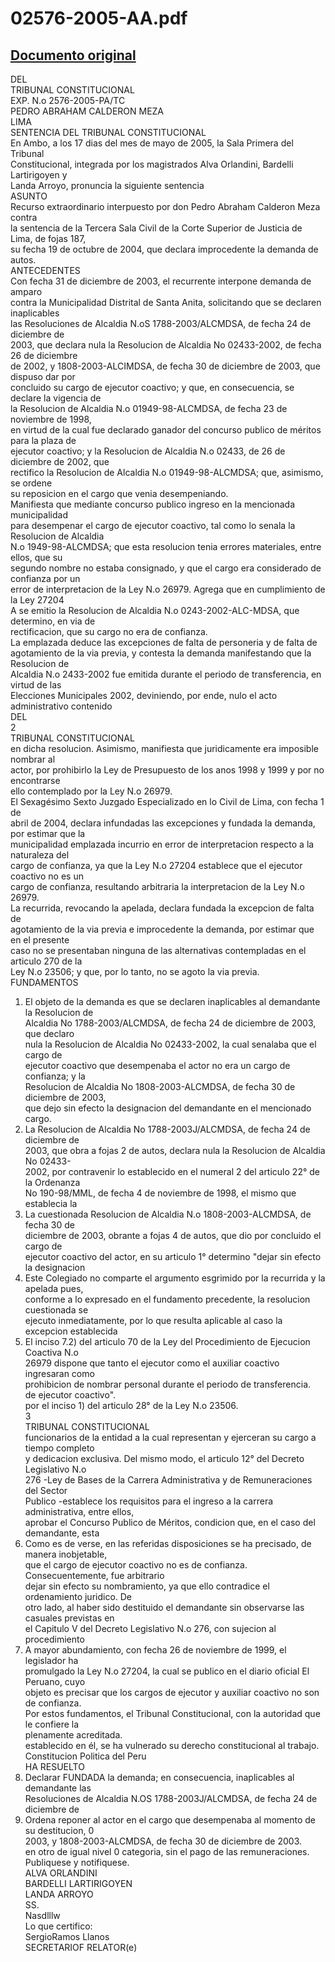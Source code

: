 
02576-2005-AA.pdf
=================
  
[Documento original](https://tc.gob.pe/jurisprudencia/2006/02576-2005-AA.pdf)  
---  
DEL  
TRIBUNAL CONSTITUCIONAL  
EXP. N.o 2576-2005-PA/TC  
PEDRO ABRAHAM CALDERON MEZA  
LIMA  
SENTENCIA DEL TRIBUNAL CONSTITUCIONAL  
En Ambo, a los 17 dias del mes de mayo de 2005, la Sala Primera del Tribunal  
Constitucional, integrada por los magistrados Alva Orlandini, Bardelli Lartirigoyen y  
Landa Arroyo, pronuncia la siguiente sentencia  
ASUNTO  
Recurso extraordinario interpuesto por don Pedro Abraham Calderon Meza contra  
la sentencia de la Tercera Sala Civil de la Corte Superior de Justicia de Lima, de fojas 187,  
su fecha 19 de octubre de 2004, que declara improcedente la demanda de autos.  
ANTECEDENTES  
Con fecha 31 de diciembre de 2003, el recurrente interpone demanda de amparo  
contra la Municipalidad Distrital de Santa Anita, solicitando que se declaren inaplicables  
las Resoluciones de Alcaldia N.oS 1788-2003/ALCMDSA, de fecha 24 de diciembre de  
2003, que declara nula la Resolucion de Alcaldia No 02433-2002, de fecha 26 de diciembre  
de 2002, y 1808-2003-ALCIMDSA, de fecha 30 de diciembre de 2003, que dispuso dar por  
concluido su cargo de ejecutor coactivo; y que, en consecuencia, se declare la vigencia de  
la Resolucion de Alcaldia N.o 01949-98-ALCMDSA, de fecha 23 de noviembre de 1998,  
en virtud de la cual fue declarado ganador del concurso publico de méritos para la plaza de  
ejecutor coactivo; y la Resolucion de Alcaldia N.o 02433, de 26 de diciembre de 2002, que  
rectifico la Resolucion de Alcaldia N.o 01949-98-ALCMDSA; que, asimismo, se ordene  
su reposicion en el cargo que venia desempeniando.  
Manifiesta que mediante concurso publico ingreso en la mencionada municipalidad  
para desempenar el cargo de ejecutor coactivo, tal como lo senala la Resolucion de Alcaldia  
N.o 1949-98-ALCMDSA; que esta resolucion tenia errores materiales, entre ellos, que su  
segundo nombre no estaba consignado, y que el cargo era considerado de confianza por un  
error de interpretacion de la Ley N.o 26979. Agrega que en cumplimiento de la Ley 27204  
A se emitio la Resolucion de Alcaldia N.o 0243-2002-ALC-MDSA, que determino, en via de  
rectificacion, que su cargo no era de confianza.  
La emplazada deduce las excepciones de falta de personeria y de falta de  
agotamiento de la via previa, y contesta la demanda manifestando que la Resolucion de  
Alcaldia N.o 2433-2002 fue emitida durante el periodo de transferencia, en virtud de las  
Elecciones Municipales 2002, deviniendo, por ende, nulo el acto administrativo contenido  
DEL  
2  
TRIBUNAL CONSTITUCIONAL  
en dicha resolucion. Asimismo, manifiesta que juridicamente era imposible nombrar al  
actor, por prohibirlo la Ley de Presupuesto de los anos 1998 y 1999 y por no encontrarse  
ello contemplado por la Ley N.o 26979.  
El Sexagésimo Sexto Juzgado Especializado en lo Civil de Lima, con fecha 1 de  
abril de 2004, declara infundadas las excepciones y fundada la demanda, por estimar que la  
municipalidad emplazada incurrio en error de interpretacion respecto a la naturaleza del  
cargo de confianza, ya que la Ley N.o 27204 establece que el ejecutor coactivo no es un  
cargo de confianza, resultando arbitraria la interpretacion de la Ley N.o 26979.  
La recurrida, revocando la apelada, declara fundada la excepcion de falta de  
agotamiento de la via previa e improcedente la demanda, por estimar que en el presente  
caso no se presentaban ninguna de las alternativas contempladas en el articulo 270 de la  
Ley N.o 23506; y que, por lo tanto, no se agoto la via previa.  
FUNDAMENTOS  
1. El objeto de la demanda es que se declaren inaplicables al demandante la Resolucion de  
Alcaldia No 1788-2003/ALCMDSA, de fecha 24 de diciembre de 2003, que declaro  
nula la Resolucion de Alcaldia No 02433-2002, la cual senalaba que el cargo de  
ejecutor coactivo que desempenaba el actor no era un cargo de confianza; y la  
Resolucion de Alcaldia No 1808-2003-ALCMDSA, de fecha 30 de diciembre de 2003,  
que dejo sin efecto la designacion del demandante en el mencionado cargo.  
2. La Resolucion de Alcaldia No 1788-2003J/ALCMDSA, de fecha 24 de diciembre de  
2003, que obra a fojas 2 de autos, declara nula la Resolucion de Alcaldia No 02433-  
2002, por contravenir lo establecido en el numeral 2 del articulo 22° de la Ordenanza  
No 190-98/MML, de fecha 4 de noviembre de 1998, el mismo que establecia la  
3. La cuestionada Resolucion de Alcaldia N.o 1808-2003-ALCMDSA, de fecha 30 de  
diciembre de 2003, obrante a fojas 4 de autos, que dio por concluido el cargo de  
ejecutor coactivo del actor, en su articulo 1° determino "dejar sin efecto la designacion  
4. Este Colegiado no comparte el argumento esgrimido por la recurrida y la apelada pues,  
conforme a lo expresado en el fundamento precedente, la resolucion cuestionada se  
ejecuto inmediatamente, por lo que resulta aplicable al caso la excepcion establecida  
5. El inciso 7.2) del articulo 70 de la Ley del Procedimiento de Ejecucion Coactiva N.o  
26979 dispone que tanto el ejecutor como el auxiliar coactivo ingresaran como  
prohibicion de nombrar personal durante el periodo de transferencia.  
de ejecutor coactivo".  
por el inciso 1) del articulo 28° de la Ley N.o 23506.  
3  
TRIBUNAL CONSTITUCIONAL  
funcionarios de la entidad a la cual representan y ejerceran su cargo a tiempo completo  
y dedicacion exclusiva. Del mismo modo, el articulo 12° del Decreto Legislativo N.o  
276 -Ley de Bases de la Carrera Administrativa y de Remuneraciones del Sector  
Publico -establece los requisitos para el ingreso a la carrera administrativa, entre ellos,  
aprobar el Concurso Publico de Méritos, condicion que, en el caso del demandante, esta  
6. Como es de verse, en las referidas disposiciones se ha precisado, de manera inobjetable,  
que el cargo de ejecutor coactivo no es de confianza. Consecuentemente, fue arbitrario  
dejar sin efecto su nombramiento, ya que ello contradice el ordenamiento juridico. De  
otro lado, al haber sido destituido el demandante sin observarse las casuales previstas en  
el Capitulo V del Decreto Legislativo N.o 276, con sujecion al procedimiento  
7. A mayor abundamiento, con fecha 26 de noviembre de 1999, el legislador ha  
promulgado la Ley N.o 27204, la cual se publico en el diario oficial El Peruano, cuyo  
objeto es precisar que los cargos de ejecutor y auxiliar coactivo no son de confianza.  
Por estos fundamentos, el Tribunal Constitucional, con la autoridad que le confiere la  
plenamente acreditada.  
establecido en él, se ha vulnerado su derecho constitucional al trabajo.  
Constitucion Politica del Peru  
HA RESUELTO  
1. Declarar FUNDADA la demanda; en consecuencia, inaplicables al demandante las  
Resoluciones de Alcaldia N.OS 1788-2003J/ALCMDSA, de fecha 24 de diciembre de  
2. Ordena reponer al actor en el cargo que desempenaba al momento de su destitucion, 0  
2003, y 1808-2003-ALCMDSA, de fecha 30 de diciembre de 2003.  
en otro de igual nivel 0 categoria, sin el pago de las remuneraciones.  
Publiquese y notifiquese.  
ALVA ORLANDINI  
BARDELLI LARTIRIGOYEN  
LANDA ARROYO  
SS.  
Nasdlllw  
Lo que certifico:  
SergioRamos Llanos  
SECRETARIOF RELATOR(e)
